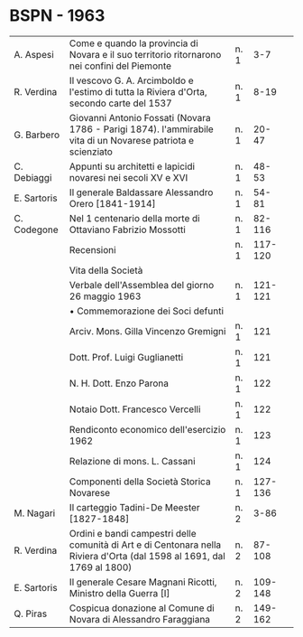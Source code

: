 # BSPN - 1963

<table>
    <tr>
        <td>A. Aspesi</td>
        <td>Come e quando la provincia di Novara e il suo territorio ritornarono nei confini del Piemonte</td>
        <td>n. 1</td>
        <td>3-7</td>
        <td></td>
    </tr>
    <tr>
        <td>R. Verdina</td>
        <td>Il vescovo G. A. Arcimboldo e l'estimo di tutta la Riviera d'Orta, secondo carte del 1537</td>
        <td>n. 1</td>
        <td>8-19</td>
        <td></td>
    </tr>
    <tr>
        <td>G. Barbero</td>
        <td>Giovanni Antonio Fossati (Novara 1786 - Parigi 1874). l'ammirabile vita di un Novarese patriota e
            scienziato
        </td>
        <td>n. 1</td>
        <td>20-47</td>
        <td></td>
    </tr>
    <tr>
        <td>C. Debiaggi</td>
        <td>Appunti su architetti e lapicidi novaresi nei secoli XV e XVI</td>
        <td>n. 1</td>
        <td>48-53</td>
        <td></td>
    </tr>
    <tr>
        <td>E. Sartoris</td>
        <td>Il generale Baldassare Alessandro Orero [1841-1914]</td>
        <td>n. 1</td>
        <td>54-81</td>
        <td></td>
    </tr>
    <tr>
        <td>C. Codegone</td>
        <td>Nel 1 centenario della morte di Ottaviano Fabrizio Mossotti</td>
        <td>n. 1</td>
        <td>82-116</td>
        <td></td>
    </tr>
    <tr>
        <td></td>
        <td>Recensioni</td>
        <td>n. 1</td>
        <td>117-120</td>
        <td></td>
    </tr>
    <tr>
        <td></td>
        <td>Vita della Società</td>
        <td></td>
        <td></td>
        <td></td>
    </tr>
    <tr>
        <td></td>
        <td>Verbale dell'Assemblea del giorno 26 maggio 1963</td>
        <td>n. 1</td>
        <td>121-121</td>
        <td></td>
    </tr>
    <tr>
        <td></td>
        <td>• Commemorazione dei Soci defunti</td>
        <td></td>
        <td></td>
        <td></td>
    </tr>
    <tr>
        <td></td>
        <td>Arciv. Mons. Gilla Vincenzo Gremigni</td>
        <td>n. 1</td>
        <td>121</td>
        <td></td>
    </tr>
    <tr>
        <td></td>
        <td>Dott. Prof. Luigi Guglianetti</td>
        <td>n. 1</td>
        <td>121</td>
        <td></td>
    </tr>
    <tr>
        <td></td>
        <td>N. H. Dott. Enzo Parona</td>
        <td>n. 1</td>
        <td>122</td>
        <td></td>
    </tr>
    <tr>
        <td></td>
        <td>Notaio Dott. Francesco Vercelli</td>
        <td>n. 1</td>
        <td>122</td>
        <td></td>
    </tr>
    <tr>
        <td></td>
        <td>Rendiconto economico dell'esercizio 1962</td>
        <td>n. 1</td>
        <td>123</td>
        <td></td>
    </tr>
    <tr>
        <td></td>
        <td>Relazione di mons. L. Cassani</td>
        <td>n. 1</td>
        <td>124</td>
        <td></td>
    </tr>
    <tr>
        <td></td>
        <td>Componenti della Società Storica Novarese</td>
        <td>n. 1</td>
        <td>127-136</td>
        <td></td>
    </tr>
    <tr>
        <td>M. Nagari</td>
        <td>Il carteggio Tadini-De Meester [1827-1848]</td>
        <td>n. 2</td>
        <td>3-86</td>
        <td></td>
    </tr>
    <tr>
        <td>R. Verdina</td>
        <td>Ordini e bandi campestri delle comunità di Art e di Centonara nella Riviera d'Orta (dal 1598 al
            1691, dal 1769 al 1800)
        </td>
        <td>n. 2</td>
        <td>87-108</td>
        <td></td>
    </tr>
    <tr>
        <td>E. Sartoris</td>
        <td>Il generale Cesare Magnani Ricotti, Ministro della Guerra [I]</td>
        <td>n. 2</td>
        <td>109-148</td>
        <td></td>
    </tr>
    <tr>
        <td>Q. Piras</td>
        <td>Cospicua donazione al Comune di Novara di Alessandro Faraggiana</td>
        <td>n. 2</td>
        <td>149-162</td>
        <td></td>
    </tr>
</table>